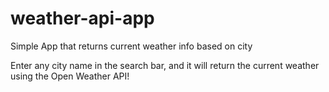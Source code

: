 # weather-api-app
Simple App that returns current weather info based on city

Enter any city name in the search bar, and it will return the current weather using the Open Weather API!


